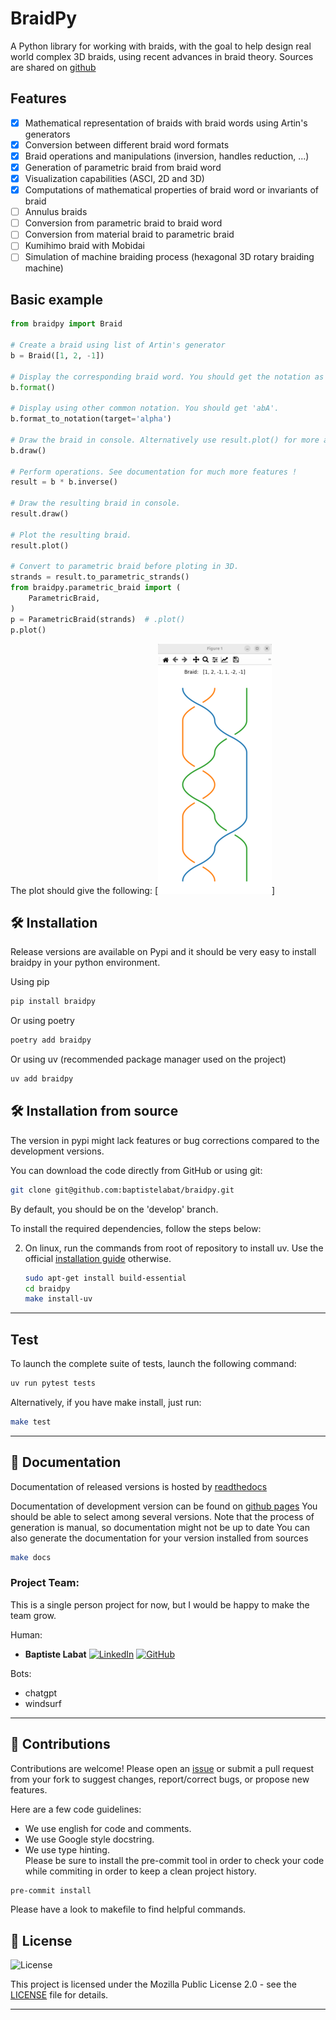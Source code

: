 # BraidPy

A Python library for working with braids, with the goal to help design real world complex 3D braids, using recent
advances in braid theory. Sources are shared on [github](https://github.com/baptistelabat/braidpy)

## Features

- [x] Mathematical representation of braids with braid words using Artin's generators
- [x] Conversion between different braid word formats
- [x] Braid operations and manipulations (inversion, handles reduction, ...)
- [x] Generation of parametric braid from braid word
- [x] Visualization capabilities (ASCI, 2D and 3D) 
- [x] Computations of mathematical properties of braid word or invariants of braid
- [ ] Annulus braids
- [ ] Conversion from parametric braid to braid word
- [ ] Conversion from material braid to parametric braid
- [ ] Kumihimo braid with Mobidai
- [ ] Simulation of machine braiding process (hexagonal 3D rotary braiding machine)

## Basic example

```python
from braidpy import Braid

# Create a braid using list of Artin's generator
b = Braid([1, 2, -1])

# Display the corresponding braid word. You should get the notation as used by Artin 'σ₁σ₂σ₁⁻¹'.
b.format()

# Display using other common notation. You should get 'abA'.
b.format_to_notation(target='alpha')

# Draw the braid in console. Alternatively use result.plot() for more advanced 2D plot.
b.draw()

# Perform operations. See documentation for much more features !
result = b * b.inverse()

# Draw the resulting braid in console.
result.draw()

# Plot the resulting braid.
result.plot()

# Convert to parametric braid before ploting in 3D.
strands = result.to_parametric_strands()
from braidpy.parametric_braid import (
    ParametricBraid,
)
p = ParametricBraid(strands)  # .plot()
p.plot()
```

The plot should give the following:
[![Plot braid example](braid_plot.png)]

## 🛠️ Installation
Release versions are available on Pypi and it should be very easy to install braidpy in your python environment.

Using pip
```bash
pip install braidpy
```

Or using poetry
```bash
poetry add braidpy
```

Or using uv (recommended package manager used on the project)
```bash
uv add braidpy
```
## 🛠️ Installation from source
The version in pypi might lack features or bug corrections compared to the development versions.

You can download the code directly from GitHub or using git:

```bash
git clone git@github.com:baptistelabat/braidpy.git
```
By default, you should be on the 'develop' branch.

To install the required dependencies, follow the steps below:

2. On linux, run the commands from root of repository to install uv. Use the official [installation guide](https://docs.astral.sh/uv/getting-started/installation) otherwise.
   ```bash
   sudo apt-get install build-essential
   cd braidpy
   make install-uv
   ```
---

## Test
To launch the complete suite of tests, launch the following command:
```bash
uv run pytest tests
```
Alternatively, if you have make install, just run:
   ```bash
   make test
   ```


---

## 📜 Documentation
Documentation of released versions is hosted by [readthedocs](https://braidpy.readthedocs.io/en/latest/)

Documentation of development version can be found on [github pages](https://baptistelabat.github.io/braidpy)
You should be able to select among several versions. Note that the process of generation is manual, so documentation
might not be up to date
You can also generate the documentation for your version installed from sources
   ```bash
   make docs
   ```

### Project Team:
This is a single person project for now, but I would be happy to make the team grow.

Human: 
- **Baptiste Labat**
[![LinkedIn](https://img.shields.io/badge/-LinkedIn-blue?logo=linkedin&logoWidth=20&style=flat-square)](https://www.linkedin.com/in/baptiste-labat-01751138/)
[![GitHub](https://img.shields.io/badge/-GitHub-black?logo=github&logoWidth=20&style=flat-square)](https://github.com/baptistelabat)

Bots:
- chatgpt
- windsurf
---

## 🤝 Contributions

Contributions are welcome! Please open an [issue](https://github.com/baptistelabat/braidpy/issues) or submit a pull request from your fork to suggest changes, report/correct bugs, or propose new features.

Here are a few code guidelines:  
- We use english for code and comments.
- We use Google style docstring.
- We use type hinting.  
Please be sure to install the pre-commit tool in order to check your code while commiting in order to keep a clean project history.
```bash
pre-commit install
```
Please have a look to makefile to find helpful commands.

## 📜 License
![License](https://img.shields.io/badge/license-MPL%202.0-brightgreen)

This project is licensed under the Mozilla Public License 2.0 - see the [LICENSE](./LICENSE) file for details.

---